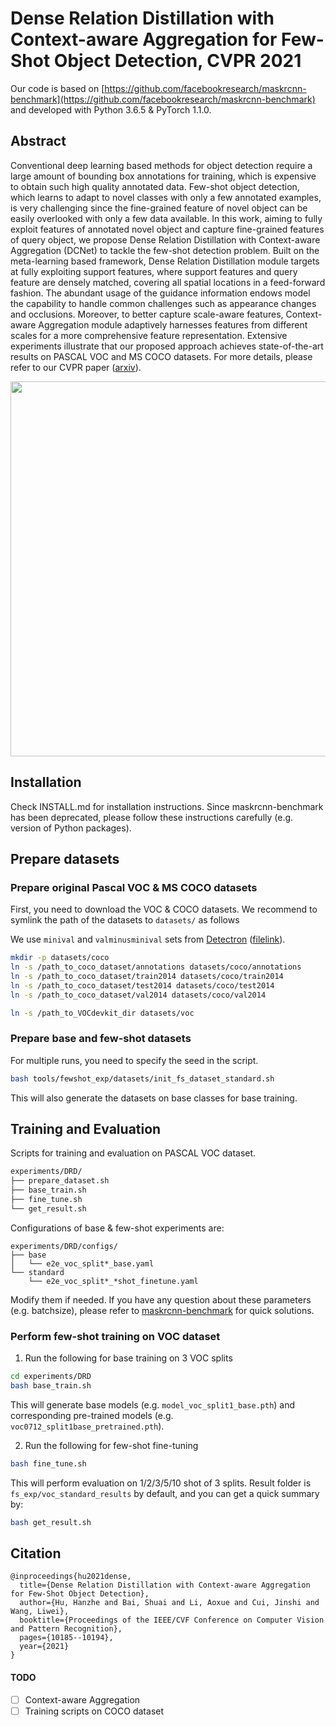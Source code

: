 # Dense Relation Distillation with Context-aware Aggregation for Few-Shot Object Detection, CVPR 2021

Our code is based on  [https://github.com/facebookresearch/maskrcnn-benchmark](https://github.com/facebookresearch/maskrcnn-benchmark) and developed with Python 3.6.5 & PyTorch 1.1.0.

## Abstract
Conventional deep learning based methods for object detection require a large amount of bounding box annotations
for training, which is expensive to obtain such high quality annotated data. Few-shot object detection, which learns
to adapt to novel classes with only a few annotated examples, is very challenging since the fine-grained feature of
novel object can be easily overlooked with only a few data
available. In this work, aiming to fully exploit features of
annotated novel object and capture fine-grained features of
query object, we propose Dense Relation Distillation with
Context-aware Aggregation (DCNet) to tackle the few-shot
detection problem. Built on the meta-learning based framework, Dense Relation Distillation module targets at fully exploiting support features, where support features and query
feature are densely matched, covering all spatial locations
in a feed-forward fashion. The abundant usage of the guidance information endows model the capability to handle
common challenges such as appearance changes and occlusions. Moreover, to better capture scale-aware features,
Context-aware Aggregation module adaptively harnesses
features from different scales for a more comprehensive feature representation. Extensive experiments illustrate that
our proposed approach achieves state-of-the-art results on
PASCAL VOC and MS COCO datasets. For more details, please refer to our CVPR paper ([arxiv](https://arxiv.org/pdf/2103.17115.pdf)). 


<div align=center>
<img src="https://github.com/hzhupku/DCNet/blob/master/tools/fewshot_exp/arch.PNG" width="600">
</div>

## Installation
Check INSTALL.md for installation instructions. Since maskrcnn-benchmark has been deprecated, please follow these instructions carefully (e.g. version of Python packages).

## Prepare datasets

### Prepare original Pascal VOC & MS COCO datasets
First, you need to download the VOC & COCO datasets.
We recommend to symlink the path of the datasets to `datasets/` as follows

We use `minival` and `valminusminival` sets from [Detectron](https://github.com/facebookresearch/Detectron/blob/master/detectron/datasets/data/README.md#coco-minival-annotations) ([filelink](https://dl.fbaipublicfiles.com/detectron/coco/coco_annotations_minival.tgz)).

```bash
mkdir -p datasets/coco
ln -s /path_to_coco_dataset/annotations datasets/coco/annotations
ln -s /path_to_coco_dataset/train2014 datasets/coco/train2014
ln -s /path_to_coco_dataset/test2014 datasets/coco/test2014
ln -s /path_to_coco_dataset/val2014 datasets/coco/val2014

ln -s /path_to_VOCdevkit_dir datasets/voc
```

### Prepare base and few-shot datasets
For multiple runs, you need to specify the seed in the script.
```bash
bash tools/fewshot_exp/datasets/init_fs_dataset_standard.sh
```
This will also generate the datasets on base classes for base training.

## Training and Evaluation
Scripts for training and evaluation on PASCAL VOC dataset.
```bash
experiments/DRD/
├── prepare_dataset.sh
├── base_train.sh
├── fine_tune.sh
└── get_result.sh
```

Configurations of base & few-shot experiments are:
```base
experiments/DRD/configs/
├── base
│   └── e2e_voc_split*_base.yaml
└── standard
    └── e2e_voc_split*_*shot_finetune.yaml
```
Modify them if needed. If you have any question about these parameters (e.g. batchsize), please refer to [maskrcnn-benchmark](https://github.com/facebookresearch/maskrcnn-benchmark) for quick solutions.

### Perform few-shot training on VOC dataset
1. Run the following for base training on 3 VOC splits
```bash
cd experiments/DRD
bash base_train.sh
```
This will generate base models (e.g. `model_voc_split1_base.pth`) and corresponding pre-trained models (e.g. `voc0712_split1base_pretrained.pth`).

2. Run the following for few-shot fine-tuning
```bash
bash fine_tune.sh
```
This will perform evaluation on 1/2/3/5/10 shot of 3 splits. 
Result folder is `fs_exp/voc_standard_results` by default, and you can get a quick summary by:
```bash
bash get_result.sh
```

## Citation
```
@inproceedings{hu2021dense,
  title={Dense Relation Distillation with Context-aware Aggregation for Few-Shot Object Detection},
  author={Hu, Hanzhe and Bai, Shuai and Li, Aoxue and Cui, Jinshi and Wang, Liwei},
  booktitle={Proceedings of the IEEE/CVF Conference on Computer Vision and Pattern Recognition},
  pages={10185--10194},
  year={2021}
}
```

#### TODO
- [ ] Context-aware Aggregation
- [ ] Training scripts on COCO dataset
